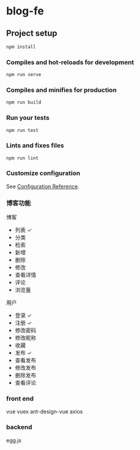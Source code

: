 # blog-fe

## Project setup

```js
npm install
```

### Compiles and hot-reloads for development

```js
npm run serve
```

### Compiles and minifies for production

```js
npm run build
```

### Run your tests

```js
npm run test
```

### Lints and fixes files

```js
npm run lint
```

### Customize configuration

See [Configuration Reference](https://cli.vuejs.org/config/).

### 博客功能

博客

- 列表 ✓
- 分类
- 检索
- 新增
- 删除
- 修改
- 查看详情
- 评论
- 浏览量

用户

- 登录 ✓
- 注册 ✓
- 修改密码
- 修改昵称
- 收藏
- 发布 ✓
- 查看发布
- 修改发布
- 删除发布
- 查看评论

### front end

vue
vuex
ant-design-vue
axios


### backend

egg.js